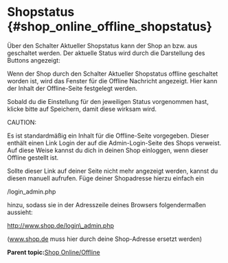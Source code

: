 # Shopstatus {#shop_online_offline_shopstatus}

Über den Schalter Aktueller Shopstatus kann der Shop an bzw. aus geschaltet werden. Der aktuelle Status wird durch die Darstellung des Buttons angezeigt:

Wenn der Shop durch den Schalter Aktueller Shopstatus offline geschaltet worden ist, wird das Fenster für die Offline Nachricht angezeigt. Hier kann der Inhalt der Offline-Seite festgelegt werden.

Sobald du die Einstellung für den jeweiligen Status vorgenommen hast, klicke bitte auf Speichern, damit diese wirksam wird.

CAUTION:

Es ist standardmäßig ein Inhalt für die Offline-Seite vorgegeben. Dieser enthält einen Link Login der auf die Admin-Login-Seite des Shops verweist. Auf diese Weise kannst du dich in deinen Shop einloggen, wenn dieser Offline gestellt ist.

Sollte dieser Link auf deiner Seite nicht mehr angezeigt werden, kannst du diesen manuell aufrufen. Füge deiner Shopadresse hierzu einfach ein

/login\_admin.php

hinzu, sodass sie in der Adresszeile deines Browsers folgendermaßen aussieht:

http://www.shop.de/login\_admin.php

\(www.shop.de muss hier durch deine Shop-Adresse ersetzt werden\)

**Parent topic:**[Shop Online/Offline](10_8_Shop_Online_Offline.md)

